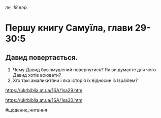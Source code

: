 
_пн, 18 вер._

# Першу книгу Самуїла, глави 29-30:5

## Давид повертається.
1. Чому Давид був змушений повернутися? Як ви думаєте для чого Давид хотів воювати?
2. Хто такі амаликитяни і яка історія їх відносин із Ізраїлем?

https://ukrbiblia.at.ua/1SA/1sa29.htm 

https://ukrbiblia.at.ua/1SA/1sa30.htm 

#щоденне_читання
